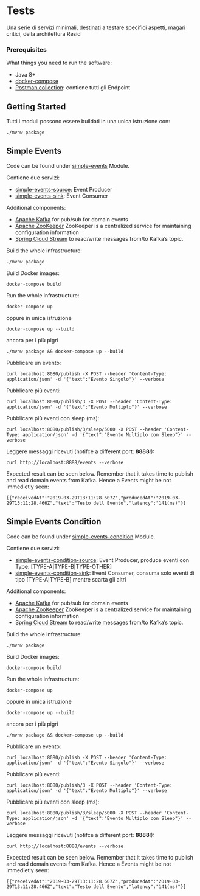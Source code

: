 # Tests

Una serie di servizi minimali, destinati a testare specifici aspetti, magari critici, della architettura Resid

### Prerequisites

What things you need to run the software:

-   Java 8+
-   [docker-compose](https://docs.docker.com/compose/)
-   [Postman collection](https://www.getpostman.com/collections/6071ab6ca5838d60f5d8): contiene tutti gli Endpoint

## Getting Started

Tutti i moduli possono essere buildati in una unica istruzione con:

```
./mvnw package
```

## Simple Events

Code can be found under [simple-events](http://gitlab.demaniodg.it/RESID/tests/tree/master/simple-events) Module.

Contiene due servizi:

-   [simple-events-source](http://gitlab.demaniodg.it/RESID/tests/tree/master/simple-events/simple-events-source): Event Producer
-   [simple-events-sink](http://gitlab.demaniodg.it/RESID/tests/tree/master/simple-events/simple-events-sink): Event Consumer

Additional components:

-   [Apache Kafka](https://kafka.apache.org) for pub/sub for domain events
-   [Apache ZooKeeper](https://zookeeper.apache.org/) ZooKeeper is a centralized service for maintaining configuration information
-   [Spring Cloud Stream](https://cloud.spring.io/spring-cloud-stream/) to read/write messages from/to Kafka’s topic.

Build the whole infrastructure:

```
./mvnw package
```

Build Docker images:

```
docker-compose build
```

Run the whole infrastructure:

```
docker-compose up
```

oppure in unica istruzione

```
docker-compose up --build
```

ancora per i più pigri

```
./mvnw package && docker-compose up --build
```

Pubblicare un evento:

```
curl localhost:8080/publish -X POST --header 'Content-Type: application/json' -d '{"text":"Evento Singolo"}' --verbose
```

Pubblicare più eventi:

```
curl localhost:8080/publish/3 -X POST --header 'Content-Type: application/json' -d '{"text":"Evento Multiplo"}' --verbose
```

Pubblicare più eventi con sleep (ms):

```
curl localhost:8080/publish/3/sleep/5000 -X POST --header 'Content-Type: application/json' -d '{"text":"Evento Multiplo con Sleep"}' --verbose
```

Leggere messaggi ricevuti (notifce a different port: **8888**!):

```
curl http://localhost:8888/events --verbose
```

Expected result can be seen below. Remember that it takes time to publish and read domain events from Kafka. Hence a Events might be not immedietly seen:

```
[{"receivedAt":"2019-03-29T13:11:28.607Z","producedAt":"2019-03-29T13:11:28.466Z","text":"Testo dell Evento","latency":"141(ms)"}]
```

## Simple Events Condition

Code can be found under [simple-events-condition](http://gitlab.demaniodg.it/RESID/tests/tree/master/simple-events-condition) Module.

Contiene due servizi:

-   [simple-events-condition-source](http://gitlab.demaniodg.it/RESID/tests/tree/master/simple-events-condition/simple-events-condition-source): Event Producer, produce eventi con Type: [TYPE-A|TYPE-B|TYPE-OTHER]
-   [simple-events-condition-sink](http://gitlab.demaniodg.it/RESID/tests/tree/master/simple-events-condition/simple-events-condition-sink): Event Consumer, consuma solo eventi di tipo [TYPE-A|TYPE-B] mentre scarta gli altri

Additional components:

-   [Apache Kafka](https://kafka.apache.org) for pub/sub for domain events
-   [Apache ZooKeeper](https://zookeeper.apache.org/) ZooKeeper is a centralized service for maintaining configuration information
-   [Spring Cloud Stream](https://cloud.spring.io/spring-cloud-stream/) to read/write messages from/to Kafka’s topic.

Build the whole infrastructure:

```
./mvnw package
```

Build Docker images:

```
docker-compose build
```

Run the whole infrastructure:

```
docker-compose up
```

oppure in unica istruzione

```
docker-compose up --build
```

ancora per i più pigri

```
./mvnw package && docker-compose up --build
```

Pubblicare un evento:

```
curl localhost:8080/publish -X POST --header 'Content-Type: application/json' -d '{"text":"Evento Singolo"}' --verbose
```

Pubblicare più eventi:

```
curl localhost:8080/publish/3 -X POST --header 'Content-Type: application/json' -d '{"text":"Evento Multiplo"}' --verbose
```

Pubblicare più eventi con sleep (ms):

```
curl localhost:8080/publish/3/sleep/5000 -X POST --header 'Content-Type: application/json' -d '{"text":"Evento Multiplo con Sleep"}' --verbose
```

Leggere messaggi ricevuti (notifce a different port: **8888**!):

```
curl http://localhost:8888/events --verbose
```

Expected result can be seen below. Remember that it takes time to publish and read domain events from Kafka. Hence a Events might be not immedietly seen:

```
[{"receivedAt":"2019-03-29T13:11:28.607Z","producedAt":"2019-03-29T13:11:28.466Z","text":"Testo dell Evento","latency":"141(ms)"}]
```
